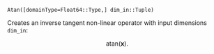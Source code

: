 `Atan([domainType=Float64::Type,] dim_in::Tuple)`

Creates an inverse tangent non-linear operator with input dimensions `dim_in`:

$$
\text{atan} ( \mathbf{x} ).
$$
